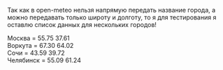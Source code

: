 Так как в open-meteo нельзя напрямую передать название города, а можно передавать только широту и долготу, то я для тестирования я оставлю список данных для нескольких городов!

Москва = 55.75 37.61 <br/>
Воркута = 67.30 64.02 <br/>
Сочи = 43.59 39.72 <br/>
Челябинск = 55.09 61.24 <br/>
